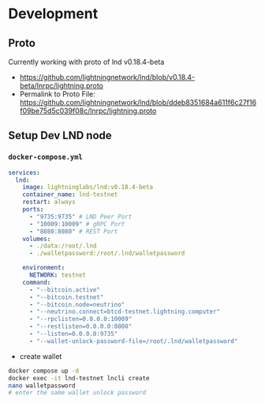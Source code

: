 # Development

## Proto

Currently working with proto of lnd v0.18.4-beta

- https://github.com/lightningnetwork/lnd/blob/v0.18.4-beta/lnrpc/lightning.proto
- Permalink to Proto File: https://github.com/lightningnetwork/lnd/blob/ddeb8351684a611f6c27f16f09be75d5c039f08c/lnrpc/lightning.proto

## Setup Dev LND node

### `docker-compose.yml`

```yml
services:
  lnd:
    image: lightninglabs/lnd:v0.18.4-beta
    container_name: lnd-testnet
    restart: always
    ports:
      - "9735:9735" # LND Peer Port
      - "10009:10009" # gRPC Port
      - "8080:8080" # REST Port
    volumes:
      - ./data:/root/.lnd
      - ./walletpassword:/root/.lnd/walletpassword

    environment:
      NETWORK: testnet
    command:
      - "--bitcoin.active"
      - "--bitcoin.testnet"
      - "--bitcoin.node=neutrino"
      - "--neutrino.connect=btcd-testnet.lightning.computer"
      - "--rpclisten=0.0.0.0:10009"
      - "--restlisten=0.0.0.0:8080"
      - "--listen=0.0.0.0:9735"
      - "--wallet-unlock-password-file=/root/.lnd/walletpassword"
```

- create wallet

```bash
docker compose up -d 
docker exec -it lnd-testnet lncli create 
nano walletpassword
# enter the same wallet unlock password
```
